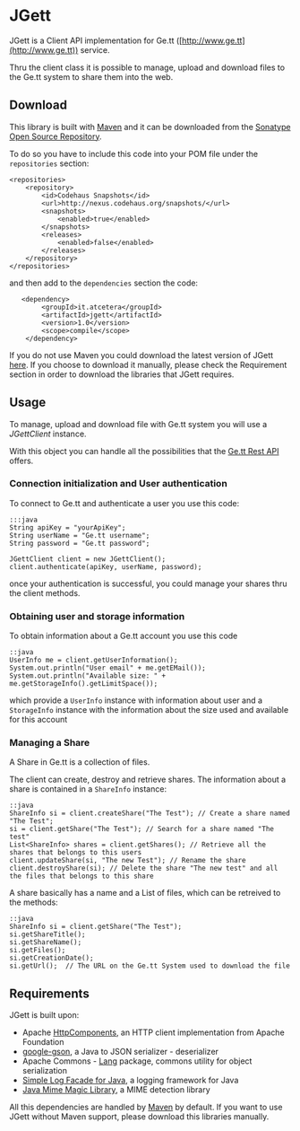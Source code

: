 # JGett 

JGett is a Client API implementation for Ge.tt ([http://www.ge.tt](http://www.ge.tt)) service.

Thru the client class it is possible to manage, upload and download files to the Ge.tt system to share them into the web.

## Download
This library is built with [Maven](http://maven.apache.org/) and it can be downloaded from the [Sonatype Open Source Repository](https://oss.sonatype.org/content/groups/public/).

To do so you have to include this code into your POM file under the `repositories` section:

	<repositories>
		<repository>
			<id>Codehaus Snapshots</id>
			<url>http://nexus.codehaus.org/snapshots/</url>
			<snapshots>
				<enabled>true</enabled>
			</snapshots>
			<releases>
				<enabled>false</enabled>
			</releases>
		</repository>
	</repositories>
and then add to the `dependencies` section the code:

       <dependency>
			<groupId>it.atcetera</groupId>
			<artifactId>jgett</artifactId>
			<version>1.0</version>
			<scope>compile</scope>
		</dependency>

If you do not use Maven you could download the latest version of JGett [here](#). If you choose to download it manually, please check the Requirement section in order to download the libraries that JGett requires.

## Usage

To manage, upload and download file with Ge.tt system you will use a _JGettClient_ instance.

With this object you can handle all the possibilities that the [Ge.tt Rest API](http://ge.tt/developers/rest) offers.

### Connection initialization and User authentication
To connect to Ge.tt and authenticate a user you use this code:

	:::java
	String apiKey = "yourApiKey";
	String userName = "Ge.tt username";
	String password = "Ge.tt password";
	
	JGettClient client = new JGettClient();
	client.authenticate(apiKey, userName, password);

once your authentication is successful, you could manage your shares thru the client methods.

### Obtaining user and storage information
To obtain information about a Ge.tt account you use this code
	
	::java
	UserInfo me = client.getUserInformation();
	System.out.println("User email" + me.getEMail());
	System.out.println("Available size: " + me.getStorageInfo().getLimitSpace());
	
which provide a `UserInfo` instance with information about user and a `StorageInfo` instance with the information about the size used and available for this account

### Managing a Share

A Share in Ge.tt is a collection of files.

The client can create, destroy and retrieve shares. The information about a share is contained in a `ShareInfo` instance:

	::java
	ShareInfo si = client.createShare("The Test"); // Create a share named "The Test";
	si = client.getShare("The Test"); // Search for a share named "The test"
	List<ShareInfo> shares = client.getShares(); // Retrieve all the shares that belongs to this users
	client.updateShare(si, "The new Test"); // Rename the share
	client.destroyShare(si); // Delete the share "The new test" and all the files that belongs to this share
	
A share basically has a name and a List of files, which can be retreived to the methods:

	::java
	ShareInfo si = client.getShare("The Test");
	si.getShareTitle();
	si.getShareName();
	si.getFiles();
	si.getCreationDate();
	si.getUrl();  // The URL on the Ge.tt System used to download the file

## Requirements

JGett is built upon:

  - Apache [HttpComponents](http://hc.apache.org/), an HTTP client implementation from Apache Foundation
  - [google-gson](http://code.google.com/p/google-gson/), a Java to JSON serializer - deserializer
  - Apache Commons - [Lang](http://commons.apache.org/lang/) package, commons utility for object serialization
  - [Simple Log Facade for Java](http://www.slf4j.org/), a logging framework for Java
  - [Java Mime Magic Library](http://jmimemagic.sourceforge.net/index.html), a MIME detection library
  
All this dependencies are handled by [Maven](http://maven.apache.org/) by default. 
If you want to use JGett without Maven support, please download this libraries manually.
